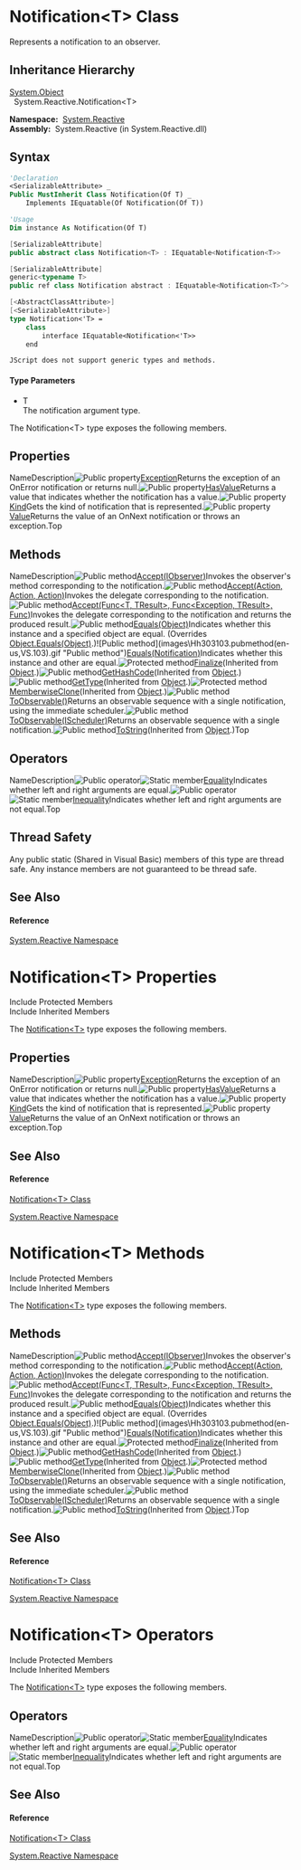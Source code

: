 # Notification\<T\> Class

Represents a notification to an observer.

## Inheritance Hierarchy

[System.Object](https://msdn.microsoft.com/en-us/library/e5kfa45b)  
  System.Reactive.Notification\<T\>

**Namespace:**  [System.Reactive](System.Reactive\System.Reactive.md)  
**Assembly:**  System.Reactive (in System.Reactive.dll)

## Syntax

```vb
'Declaration
<SerializableAttribute> _
Public MustInherit Class Notification(Of T) _
    Implements IEquatable(Of Notification(Of T))
```

```vb
'Usage
Dim instance As Notification(Of T)
```

```csharp
[SerializableAttribute]
public abstract class Notification<T> : IEquatable<Notification<T>>
```

```c++
[SerializableAttribute]
generic<typename T>
public ref class Notification abstract : IEquatable<Notification<T>^>
```

```fsharp
[<AbstractClassAttribute>]
[<SerializableAttribute>]
type Notification<'T> =  
    class
        interface IEquatable<Notification<'T>>
    end
```

```jscript
JScript does not support generic types and methods.
```

#### Type Parameters

- T  
  The notification argument type.

The Notification\<T\> type exposes the following members.

## Properties

NameDescription![Public property](images\Hh211972.pubproperty(en-us,VS.103).gif "Public property")[Exception](Exception\Notification(T).Exception.md)Returns the exception of an OnError notification or returns null.![Public property](images\Hh211972.pubproperty(en-us,VS.103).gif "Public property")[HasValue](HasValue\Notification(T).HasValue.md)Returns a value that indicates whether the notification has a value.![Public property](images\Hh211972.pubproperty(en-us,VS.103).gif "Public property")[Kind](Kind\Notification(T).Kind.md)Gets the kind of notification that is represented.![Public property](images\Hh211972.pubproperty(en-us,VS.103).gif "Public property")[Value](Value\Notification(T).Value.md)Returns the value of an OnNext notification or throws an exception.Top

## Methods

NameDescription![Public method](images\Hh303103.pubmethod(en-us,VS.103).gif "Public method")[Accept(IObserver<T>)](https://msdn.microsoft.com/en-us/library/m:system.reactive.notification%601.accept(system.iobserver%7b%600%7d)(v=VS.103))Invokes the observer's method corresponding to the notification.![Public method](images\Hh303103.pubmethod(en-us,VS.103).gif "Public method")[Accept(Action<T>, Action<Exception>, Action)](https://msdn.microsoft.com/en-us/library/m:system.reactive.notification%601.accept(system.action%7b%600%7d%2csystem.action%7bsystem.exception%7d%2csystem.action)(v=VS.103))Invokes the delegate corresponding to the notification.![Public method](images\Hh303103.pubmethod(en-us,VS.103).gif "Public method")[Accept<TResult>(Func<T, TResult>, Func<Exception, TResult>, Func<TResult>)](https://msdn.microsoft.com/en-us/library/m:system.reactive.notification%601.accept%60%601(system.func%7b%600%2c%60%600%7d%2csystem.func%7bsystem.exception%2c%60%600%7d%2csystem.func%7b%60%600%7d)(v=VS.103))Invokes the delegate corresponding to the notification and returns the produced result.![Public method](images\Hh303103.pubmethod(en-us,VS.103).gif "Public method")[Equals(Object)](https://msdn.microsoft.com/en-us/library/m:system.reactive.notification%601.equals(system.object)(v=VS.103))Indicates whether this instance and a specified object are equal. (Overrides [Object.Equals(Object)](https://msdn.microsoft.com/en-us/library/m:system.object.equals(system.object)(v=VS.103)).)![Public method](images\Hh303103.pubmethod(en-us,VS.103).gif "Public method")[Equals(Notification<T>)](https://msdn.microsoft.com/en-us/library/m:system.reactive.notification%601.equals(system.reactive.notification%7b%600%7d)(v=VS.103))Indicates whether this instance and other are equal.![Protected method](images\Hh303103.protmethod(en-us,VS.103).gif "Protected method")[Finalize](https://msdn.microsoft.com/en-us/library/4k87zsw7)(Inherited from [Object](https://msdn.microsoft.com/en-us/library/e5kfa45b).)![Public method](images\Hh303103.pubmethod(en-us,VS.103).gif "Public method")[GetHashCode](https://msdn.microsoft.com/en-us/library/zdee4b3y)(Inherited from [Object](https://msdn.microsoft.com/en-us/library/e5kfa45b).)![Public method](images\Hh303103.pubmethod(en-us,VS.103).gif "Public method")[GetType](https://msdn.microsoft.com/en-us/library/dfwy45w9)(Inherited from [Object](https://msdn.microsoft.com/en-us/library/e5kfa45b).)![Protected method](images\Hh303103.protmethod(en-us,VS.103).gif "Protected method")[MemberwiseClone](https://msdn.microsoft.com/en-us/library/57ctke0a)(Inherited from [Object](https://msdn.microsoft.com/en-us/library/e5kfa45b).)![Public method](images\Hh303103.pubmethod(en-us,VS.103).gif "Public method")[ToObservable()](ToObservable\Notification(T).ToObservable.md)Returns an observable sequence with a single notification, using the immediate scheduler.![Public method](images\Hh303103.pubmethod(en-us,VS.103).gif "Public method")[ToObservable(IScheduler)](https://msdn.microsoft.com/en-us/library/m:system.reactive.notification%601.toobservable(system.reactive.concurrency.ischeduler)(v=VS.103))Returns an observable sequence with a single notification.![Public method](images\Hh303103.pubmethod(en-us,VS.103).gif "Public method")[ToString](https://msdn.microsoft.com/en-us/library/7bxwbwt2)(Inherited from [Object](https://msdn.microsoft.com/en-us/library/e5kfa45b).)Top

## Operators

NameDescription![Public operator](images\Hh229204.puboperator(en-us,VS.103).gif "Public operator")![Static member](images\Hh244319.static(en-us,VS.103).gif "Static member")[Equality](https://msdn.microsoft.com/en-us/library/m:system.reactive.notification%601.op_equality(system.reactive.notification%7b%600%7d%2csystem.reactive.notification%7b%600%7d)(v=VS.103))Indicates whether left and right arguments are equal.![Public operator](images\Hh229204.puboperator(en-us,VS.103).gif "Public operator")![Static member](images\Hh244319.static(en-us,VS.103).gif "Static member")[Inequality](https://msdn.microsoft.com/en-us/library/m:system.reactive.notification%601.op_inequality(system.reactive.notification%7b%600%7d%2csystem.reactive.notification%7b%600%7d)(v=VS.103))Indicates whether left and right arguments are not equal.Top

## Thread Safety

Any public static (Shared in Visual Basic) members of this type are thread safe. Any instance members are not guaranteed to be thread safe.

## See Also

#### Reference

[System.Reactive Namespace](System.Reactive\System.Reactive.md)











# Notification\<T\> Properties

Include Protected Members  
Include Inherited Members

The [Notification\<T\>](Notification\Notification(T).md) type exposes the following members.

## Properties

NameDescription![Public property](images\Hh211972.pubproperty(en-us,VS.103).gif "Public property")[Exception](Exception\Notification(T).Exception.md)Returns the exception of an OnError notification or returns null.![Public property](images\Hh211972.pubproperty(en-us,VS.103).gif "Public property")[HasValue](HasValue\Notification(T).HasValue.md)Returns a value that indicates whether the notification has a value.![Public property](images\Hh211972.pubproperty(en-us,VS.103).gif "Public property")[Kind](Kind\Notification(T).Kind.md)Gets the kind of notification that is represented.![Public property](images\Hh211972.pubproperty(en-us,VS.103).gif "Public property")[Value](Value\Notification(T).Value.md)Returns the value of an OnNext notification or throws an exception.Top

## See Also

#### Reference

[Notification\<T\> Class](Notification\Notification(T).md)

[System.Reactive Namespace](System.Reactive\System.Reactive.md)





# Notification\<T\> Methods

Include Protected Members  
Include Inherited Members

The [Notification\<T\>](Notification\Notification(T).md) type exposes the following members.

## Methods

NameDescription![Public method](images\Hh303103.pubmethod(en-us,VS.103).gif "Public method")[Accept(IObserver<T>)](https://msdn.microsoft.com/en-us/library/m:system.reactive.notification%601.accept(system.iobserver%7b%600%7d)(v=VS.103))Invokes the observer's method corresponding to the notification.![Public method](images\Hh303103.pubmethod(en-us,VS.103).gif "Public method")[Accept(Action<T>, Action<Exception>, Action)](https://msdn.microsoft.com/en-us/library/m:system.reactive.notification%601.accept(system.action%7b%600%7d%2csystem.action%7bsystem.exception%7d%2csystem.action)(v=VS.103))Invokes the delegate corresponding to the notification.![Public method](images\Hh303103.pubmethod(en-us,VS.103).gif "Public method")[Accept<TResult>(Func<T, TResult>, Func<Exception, TResult>, Func<TResult>)](https://msdn.microsoft.com/en-us/library/m:system.reactive.notification%601.accept%60%601(system.func%7b%600%2c%60%600%7d%2csystem.func%7bsystem.exception%2c%60%600%7d%2csystem.func%7b%60%600%7d)(v=VS.103))Invokes the delegate corresponding to the notification and returns the produced result.![Public method](images\Hh303103.pubmethod(en-us,VS.103).gif "Public method")[Equals(Object)](https://msdn.microsoft.com/en-us/library/m:system.reactive.notification%601.equals(system.object)(v=VS.103))Indicates whether this instance and a specified object are equal. (Overrides [Object.Equals(Object)](https://msdn.microsoft.com/en-us/library/m:system.object.equals(system.object)(v=VS.103)).)![Public method](images\Hh303103.pubmethod(en-us,VS.103).gif "Public method")[Equals(Notification<T>)](https://msdn.microsoft.com/en-us/library/m:system.reactive.notification%601.equals(system.reactive.notification%7b%600%7d)(v=VS.103))Indicates whether this instance and other are equal.![Protected method](images\Hh303103.protmethod(en-us,VS.103).gif "Protected method")[Finalize](https://msdn.microsoft.com/en-us/library/4k87zsw7)(Inherited from [Object](https://msdn.microsoft.com/en-us/library/e5kfa45b).)![Public method](images\Hh303103.pubmethod(en-us,VS.103).gif "Public method")[GetHashCode](https://msdn.microsoft.com/en-us/library/zdee4b3y)(Inherited from [Object](https://msdn.microsoft.com/en-us/library/e5kfa45b).)![Public method](images\Hh303103.pubmethod(en-us,VS.103).gif "Public method")[GetType](https://msdn.microsoft.com/en-us/library/dfwy45w9)(Inherited from [Object](https://msdn.microsoft.com/en-us/library/e5kfa45b).)![Protected method](images\Hh303103.protmethod(en-us,VS.103).gif "Protected method")[MemberwiseClone](https://msdn.microsoft.com/en-us/library/57ctke0a)(Inherited from [Object](https://msdn.microsoft.com/en-us/library/e5kfa45b).)![Public method](images\Hh303103.pubmethod(en-us,VS.103).gif "Public method")[ToObservable()](ToObservable\Notification(T).ToObservable.md)Returns an observable sequence with a single notification, using the immediate scheduler.![Public method](images\Hh303103.pubmethod(en-us,VS.103).gif "Public method")[ToObservable(IScheduler)](https://msdn.microsoft.com/en-us/library/m:system.reactive.notification%601.toobservable(system.reactive.concurrency.ischeduler)(v=VS.103))Returns an observable sequence with a single notification.![Public method](images\Hh303103.pubmethod(en-us,VS.103).gif "Public method")[ToString](https://msdn.microsoft.com/en-us/library/7bxwbwt2)(Inherited from [Object](https://msdn.microsoft.com/en-us/library/e5kfa45b).)Top

## See Also

#### Reference

[Notification\<T\> Class](Notification\Notification(T).md)

[System.Reactive Namespace](System.Reactive\System.Reactive.md)





# Notification\<T\> Operators

Include Protected Members  
Include Inherited Members

The [Notification\<T\>](Notification\Notification(T).md) type exposes the following members.

## Operators

NameDescription![Public operator](images\Hh229204.puboperator(en-us,VS.103).gif "Public operator")![Static member](images\Hh244319.static(en-us,VS.103).gif "Static member")[Equality](https://msdn.microsoft.com/en-us/library/m:system.reactive.notification%601.op_equality(system.reactive.notification%7b%600%7d%2csystem.reactive.notification%7b%600%7d)(v=VS.103))Indicates whether left and right arguments are equal.![Public operator](images\Hh229204.puboperator(en-us,VS.103).gif "Public operator")![Static member](images\Hh244319.static(en-us,VS.103).gif "Static member")[Inequality](https://msdn.microsoft.com/en-us/library/m:system.reactive.notification%601.op_inequality(system.reactive.notification%7b%600%7d%2csystem.reactive.notification%7b%600%7d)(v=VS.103))Indicates whether left and right arguments are not equal.Top

## See Also

#### Reference

[Notification\<T\> Class](Notification\Notification(T).md)

[System.Reactive Namespace](System.Reactive\System.Reactive.md)




